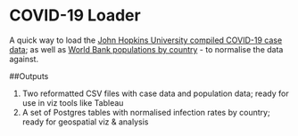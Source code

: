 # COVID-19 Loader
A quick way to load the [John Hopkins University compiled COVID-19 case data](https://gisanddata.maps.arcgis.com/apps/opsdashboard/index.html#/bda7594740fd40299423467b48e9ecf6); as well as [World Bank populations by country](https://data.worldbank.org/indicator/SP.POP.TOTL) - to normalise the data against.

##Outputs

1. Two reformatted CSV files with case data and population data; ready for use in viz tools like Tableau
2. A set of Postgres tables with normalised infection rates by country; ready for geospatial viz & analysis
